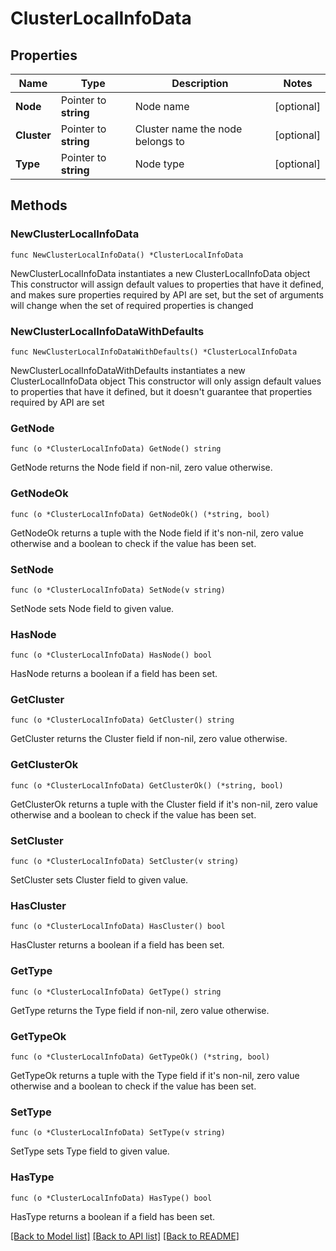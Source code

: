 # ClusterLocalInfoData

## Properties

Name | Type | Description | Notes
------------ | ------------- | ------------- | -------------
**Node** | Pointer to **string** | Node name | [optional] 
**Cluster** | Pointer to **string** | Cluster name the node belongs to | [optional] 
**Type** | Pointer to **string** | Node type | [optional] 

## Methods

### NewClusterLocalInfoData

`func NewClusterLocalInfoData() *ClusterLocalInfoData`

NewClusterLocalInfoData instantiates a new ClusterLocalInfoData object
This constructor will assign default values to properties that have it defined,
and makes sure properties required by API are set, but the set of arguments
will change when the set of required properties is changed

### NewClusterLocalInfoDataWithDefaults

`func NewClusterLocalInfoDataWithDefaults() *ClusterLocalInfoData`

NewClusterLocalInfoDataWithDefaults instantiates a new ClusterLocalInfoData object
This constructor will only assign default values to properties that have it defined,
but it doesn't guarantee that properties required by API are set

### GetNode

`func (o *ClusterLocalInfoData) GetNode() string`

GetNode returns the Node field if non-nil, zero value otherwise.

### GetNodeOk

`func (o *ClusterLocalInfoData) GetNodeOk() (*string, bool)`

GetNodeOk returns a tuple with the Node field if it's non-nil, zero value otherwise
and a boolean to check if the value has been set.

### SetNode

`func (o *ClusterLocalInfoData) SetNode(v string)`

SetNode sets Node field to given value.

### HasNode

`func (o *ClusterLocalInfoData) HasNode() bool`

HasNode returns a boolean if a field has been set.

### GetCluster

`func (o *ClusterLocalInfoData) GetCluster() string`

GetCluster returns the Cluster field if non-nil, zero value otherwise.

### GetClusterOk

`func (o *ClusterLocalInfoData) GetClusterOk() (*string, bool)`

GetClusterOk returns a tuple with the Cluster field if it's non-nil, zero value otherwise
and a boolean to check if the value has been set.

### SetCluster

`func (o *ClusterLocalInfoData) SetCluster(v string)`

SetCluster sets Cluster field to given value.

### HasCluster

`func (o *ClusterLocalInfoData) HasCluster() bool`

HasCluster returns a boolean if a field has been set.

### GetType

`func (o *ClusterLocalInfoData) GetType() string`

GetType returns the Type field if non-nil, zero value otherwise.

### GetTypeOk

`func (o *ClusterLocalInfoData) GetTypeOk() (*string, bool)`

GetTypeOk returns a tuple with the Type field if it's non-nil, zero value otherwise
and a boolean to check if the value has been set.

### SetType

`func (o *ClusterLocalInfoData) SetType(v string)`

SetType sets Type field to given value.

### HasType

`func (o *ClusterLocalInfoData) HasType() bool`

HasType returns a boolean if a field has been set.


[[Back to Model list]](../README.md#documentation-for-models) [[Back to API list]](../README.md#documentation-for-api-endpoints) [[Back to README]](../README.md)


